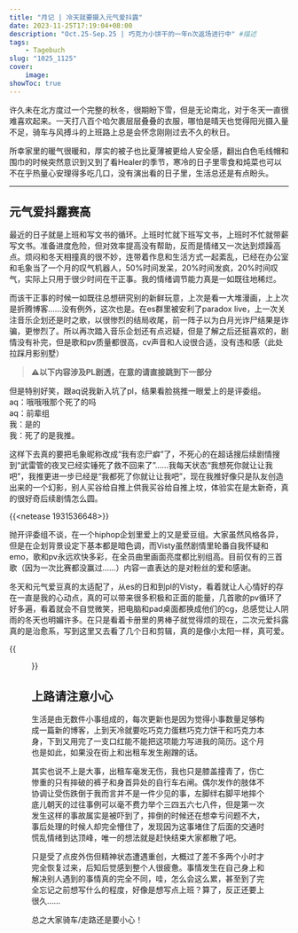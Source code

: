 ```yaml
---
title: "月记 | 冷天就要摄入元气爱抖露"
date: 2023-11-25T17:19:04+08:00
description: "Oct.25-Sep.25 | 巧克力小饼干的一年n次返场进行中" #描述
tags: 
    - Tagebuch
slug: "1025_1125"
cover:
    image: 
showToc: true
---
```

许久未在北方度过一个完整的秋冬，很期盼下雪，但是无论南北，对于冬天一直很难喜欢起来。一天打八百个哈欠裹层层叠叠的衣服，哪怕是晴天也觉得阳光摄入量不足，骑车与风搏斗的上班路上总是会怀念刚刚过去不久的秋日。

所幸家里的暖气很暖和，厚实的被子也比夏薄被更给人安全感，翻出白色毛线帽和围巾的时候突然意识到又到了看Healer的季节，寒冷的日子里零食和炖菜也可以不在乎热量心安理得多吃几口，没有演出看的日子里，生活总还是有点盼头。

---
## 元气爱抖露赛高
最近的日子就是上班和写文书的循环。上班时忙就下班写文书，上班时不忙就带薪写文书。准备进度危险，但对效率提高没有帮助，反而是情绪又一次达到烦躁高点。烦闷和冬天相撞真的很不妙，连带着作息和生活方式一起紊乱，已经在办公室和毛象当了一个月的叹气机器人，50%时间发呆，20%时间发疯，20%时间叹气，实际上只用于很少时间在干正事。我的情绪调节能力真是一如既往地稀烂。

而该干正事的时候一如既往总想研究别的新鲜玩意，上次是看一大堆漫画，上上次是折腾博客……没有例外，这次也是。在es群里被安利了paradox live，上一次关注音乐企划还是时之歌，以很惨烈的结局收尾，前一阵子以为白月光诈尸结果是诈骗，更惨烈了。所以再次踏入音乐企划还有点迟疑，但是了解之后还挺喜欢的，剧情没有补完，但是歌和pv质量都很高，cv声音和人设很合适，没有违和感<span class="blur">（此处拉踩月影别墅）</span>

> **⚠️以下内容涉及PL剧透，在意的请直接跳到下一部分**

但是特别好笑，跟aq说我新入坑了pl，结果看脸挑推一眼爱上的是评委组。</br>
aq：哦哦哦那个死了的吗</br>
aq：前辈组</br>
我：是的</br>
我：死了的是我推。

这样下去真的要把毛象昵称改成“我有恋尸癖”了，不死心的在超话搜后续剧情搜到“武雷管的夜叉已经实锤死了救不回来了”……我每天状态“我想死你就让让我吧”，我推更进一步已经是“我都死了你就让让我吧”，现在我推好像只是队友创造出来的一个幻影，别人买谷给自推上供我买谷给自推上坟，体验实在是太新奇，真的很好奇后续剧情怎么圆。

{{<netease 1931536648>}}

抛开评委组不谈，在一个hiphop企划里爱上的又是爱豆组。大家虽然风格各异，但是在企划背景设定下基本都是暗色调，而Visty虽然剧情里轮番自我怀疑和emo，歌和pv永远欢快多彩，在全员曲里画面亮度都比别组高。目前仅有的三首歌（因为一次比赛都没赢过……）内容一直表达的是对粉丝的爱和感谢。

冬天和元气爱豆真的太适配了，从es的日和到pl的Visty，看着就让人心情好的存在一直是我的心动点，真的可以带来很多积极和正面的能量，几首歌的pv循环了好多遍，看着就会不自觉微笑，把电脑和pad桌面都换成他们的cg，总感觉让人阴雨的冬天也明媚许多。在只是看着卡册里的男棒子就觉得烦的现在，二次元爱抖露真的是治愈系，写到这里又去看了几个日和剪辑，真的是像小太阳一样，真可爱。

{{<figure src="IMG_8842.webp#center" caption="宝宝你们真的是宝宝…" width="400px">}}

## 上路请注意小心

生活是由无数件小事组成的，每次更新也是因为觉得小事数量足够构成一篇新的博客，上到天冷就要吃巧克力蛋糕巧克力饼干和巧克力本身，下到又用完了一支口红能不能把这项能力写进我的简历。这个月也是如此，如果没在街上和出租车发生剐蹭的话。

其实也说不上是大事，出租车毫发无伤，我也只是膝盖撞青了，伤亡惨重的只有摔破的裤子和身首异处的自行车右闸。偶尔发作的肢体不协调让受伤跌倒于我而言并不是一件少见的事，左脚绊右脚平地摔个底儿朝天的过往事例可以毫不费力举个三四五六七八件，但是第一次发生这样的事故属实是被吓到了，摔倒的时候还在想幸亏问题不大，事后处理的时候人却完全懵住了，发现因为这事堵住了后面的交通时慌乱情绪到达顶峰，唯一的想法就是赶快结束大家都散了吧。

只是受了点皮外伤但精神状态遭遇重创，大概过了差不多两个小时才完全恢复过来，后知后觉感到整个人很疲惫。事情发生在自己身上和解决别人遇到的事情真的完全不同，哇，怎么会这么累，甚至到了完全忘记之前想写什么的程度，好像是想写点上班？算了，反正还要上很久……

总之大家骑车/走路还是要小心！

